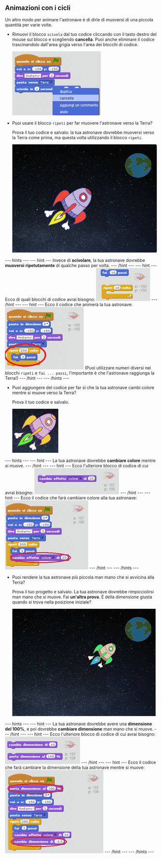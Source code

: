 ## Animazioni con i cicli

Un altro modo per animare l'astronave è di dirle di muoversi di una piccola quantità per varie volte.

+ Rimuovi il blocco `scivola` dal tuo codice cliccando con il tasto destro del mouse sul blocco e scegliendo **cancella**. Puoi anche eliminare il codice trascinandolo dall'area grigia verso l'area dei blocchi di codice.
    
    ![Cancellare il blocco scivola](images/space-delete-glide.png)

+ Puoi usare il blocco `ripeti` per far muovere l'astronave verso la Terra?
    
    Prova il tuo codice e salvalo: la tua astronave dovrebbe muoversi verso la Terra come prima, ma questa volta utilizzando il blocco `ripeti`.
    
    ![Testare l'animazione di un'astronave](images/space-animate-stage.png)

\--- hints \--- \--- hint \--- Invece di **scivolare**, la tua astronave dovrebbe **muoversi** **ripetutamente** di qualche passo per volta. \--- /hint \--- \--- hint \--- Ecco di quali blocchi di codice avrai bisogno: ![Blocks for an animated spaceship](images/space-repeat-blocks.png) \--- /hint \--- \--- hint \--- Ecco il codice che animerà la tua astronave: ![Code for an animated spaceship](images/space-repeat-code.png) (Puoi utilizzare numeri diversi nei blocchi `ripeti` e `fai ... passi`, l'importante è che l'astronave raggiunga la Terra!) \--- /hint \--- \--- /hints \---

+ Puoi aggiungere del codice per far sì che la tua astronave cambi colore mentre si muove verso la Terra?
    
    Prova il tuo codice e salvalo.
    
    ![Testare un'astronave che cambia colore](images/space-colour-test.png)

\--- hints \--- \--- hint \--- La tua astronave dovrebbe **cambiare colore** mentre si muove. \--- /hint \--- \--- hint \--- Ecco l'ulteriore blocco di codice di cui avrai bisogno: ![Block for changing colour](images/space-colour-blocks.png) \--- /hint \--- \--- hint \--- Ecco il codice che farà cambiare colore alla tua astronave: ![Code for an animated spaceship](images/space-colour-code.png) \--- /hint \--- \--- /hints \---

+ Puoi rendere la tua astronave più piccola man mano che si avvicina alla Terra?
    
    Prova il tuo progetto e salvalo. La tua astronave dovrebbe rimpicciolirsi man mano che si muove. Fai **un'altra prova**. È della dimensione giusta quando si trova nella posizione iniziale?
    
    ![Testare un'astronave che si rimpicciolisce](images/space-size-test.png)

\--- hints \--- \--- hint \--- La tua astronave dovrebbe avere una **dimensione del 100%**, e poi dovrebbe **cambiare dimensione** man mano che si muove. \--- /hint \--- \--- hint \--- Ecco l'ulteriore blocco di codice di cui avrai bisogno: ![Blocks for changing size](images/space-size-blocks.png) \--- /hint \--- \--- hint \--- Ecco il codice che farà cambiare la dimensione della tua astronave mentre si muove: ![Code for changing size](images/space-size-code.png) \--- /hint \--- \--- /hints \---